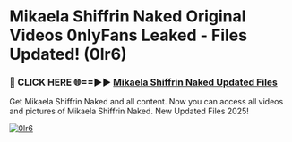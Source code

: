 # Mikaela Shiffrin Naked Original Videos 0nlyFans Leaked - Files Updated! (0lr6)

<h3>🔴 CLICK HERE 🌐==►► <a href="https://tinyurl.com/yckcrads" rel="nofollow">Mikaela Shiffrin Naked Updated Files</a></h3>

Get Mikaela Shiffrin Naked and all content. Now you can access all videos and pictures of Mikaela Shiffrin Naked. New Updated Files 2025!

[![0lr6](https://i.imgur.com/hpKpOFt.gif)](https://tinyurl.com/yckcrads)
